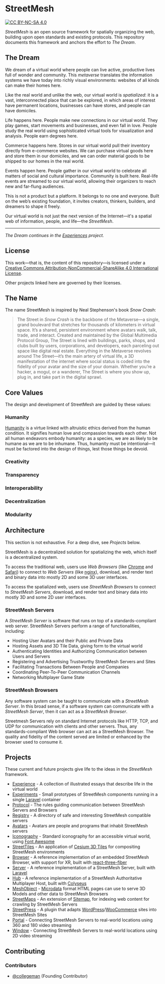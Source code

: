# StreetMesh

[![CC BY-NC-SA 4.0][cc-by-nc-sa-shield]][cc-by-nc-sa]

*StreetMesh* is an open source framework for spatially organizing the web, building upon open standards and existing protocols. This repository documents this framework and anchors the effort to *The Dream*.

## The Dream

We dream of a virtual world where people can live active, productive lives full of wonder and community. This *metaverse* translates the information systems we have today into richly visual environments: websites of all kinds can make their homes here.

Like the real world and unlike the web, our virtual world is *spatialized*: it is a vast, interconnected place that can be explored, in which areas of interest have permanent locations, businesses can have stores, and people can have domiciles.

Life happens here. People make new connections in our virtual world. They play games, start movements and businesses, and even fall in love. People study the real world using sophisticated virtual tools for visualization and analysis. People earn degrees here.

Commerce happens here. Stores in our virtual world pull their inventory directly from e-commerce websites. We can purchase virtual goods here and store them in our domiciles, and we can order material goods to be shipped to our homes in the real world.

Events happen here. People gather in our virtual world to celebrate all matters of social and cultural importance. Community is built here. Real-life events are streamed to our virtual world, allowing their organizers to reach new and far-flung audiences.

This is not a product but a platform. It belongs to no one and everyone. Built on the web’s existing foundation, it invites creators, thinkers, builders, and dreamers to shape it freely. 

Our virtual world is not just the next version of the Internet—it's a spatial web of information, people, and life—the *StreetMesh*.

---

*The Dream continues in the [Experiences](https://github.com/StreetMesh/Experience) project.*

## License

This work—that is, the content of this repository—is licensed under a
[Creative Commons Attribution-NonCommercial-ShareAlike 4.0 International License][cc-by-nc-sa].

[cc-by-nc-sa]: http://creativecommons.org/licenses/by-nc-sa/4.0/
[cc-by-nc-sa-image]: https://licensebuttons.net/l/by-nc-sa/4.0/88x31.png
[cc-by-nc-sa-shield]: https://img.shields.io/badge/License-CC%20BY--NC--SA%204.0-lightgrey.svg

Other projects linked here are governed by their licenses.

## The Name

The name StreetMesh is inspired by Neal Stephenson's book *Snow Crash*:

> The Street in *Snow Crash* is the backbone of the Metaverse—a single, grand boulevard that stretches for thousands of kilometers in virtual space. It’s a shared, persistent environment where avatars walk, talk, trade, and interact. Created and maintained by the Global Multimedia Protocol Group, The Street is lined with buildings, parks, shops, and clubs built by users, corporations, and developers, each parceling out space like digital real estate. Everything in the Metaverse revolves around The Street—it’s the main artery of virtual life, a 3D manifestation of the internet where social status is coded into the fidelity of your avatar and the size of your domain. Whether you’re a hacker, a mogul, or a wanderer, The Street is where you show up, plug in, and take part in the digital sprawl.

## Core Values

The design and development of StreetMesh are guided by these values:

### Humanity

[Humanity](https://en.wikipedia.org/wiki/Humanity_(virtue)) is a virtue linked with altruistic ethics derived from the human condition. It signifies human love and compassion towards each other. Not all human endeavors embody humanity: as a species, we are as likely to be humane as we are to be inhumane. Thus, humanity must be intentional—it must be factored into the design of things, lest those things be devoid. 

### Creativity

### Transparency

### Interoperability

### Decentralization

### Modularity

## Architecture

This section is not exhaustive. For a deep dive, see *Projects* below.

StreetMesh is a decentralized solution for spatializing the web, which itself is a decentralized system.

To access the traditional web, users use *Web Browsers* (like [Chrome](https://www.google.com/chrome/) and [Safari](https://www.apple.com/safari/)) to connect to *Web Servers* (like [nginx](https://nginx.org/)), download, and render text and binary data into mostly 2D and some 3D user interfaces.

To access the spatialized web, users use *StreetMesh Browsers* to connect to *StreetMesh Servers*, download, and render text and binary data into mostly 3D and some 2D user interfaces.

### StreetMesh Servers

A *StreetMesh Server* is software that runs on top of a standards-compliant web server. StreetMesh Servers perform a range of functionalities, including:

* Hosting User Avatars and their Public and Private Data
* Hosting Assets and 3D Tile Data, giving form to the virtual world
* Authenticating Identities and Authorizing Communication between Users and Servers
* Registering and Advertising Trustworthy StreetMesh Servers and Sites
* Facilitating Transactions Between People and Companies
* Coordinating Peer-To-Peer Communication Channels
* Networking Multiplayer Game State

### StreetMesh Browsers

Any software system can be taught to communicate with a *StreetMesh Server*. In this broad sense, if a software system can communicate with a *StreetMesh Server*, then it can act as a *StreetMesh Browser*. 

Streetmesh Servers rely on standard Internet protocols like HTTP, TCP, and UDP for communication with clients and other servers. Thus, any standards-compliant Web browser can act as a StreetMesh Browser. The quality and fidelity of the content served are limited or enhanced by the browser used to consume it.

## Projects

These current and future projects give life to the ideas in the *StreetMesh* framework.

* [Experience](https://github.com/StreetMesh/Experience) - A collection of illustrated essays that describe life in the virtual world
* [Experiments](https://github.com/StreetMesh/Experiments) - Small prototypes of StreetMesh components running in a single [Laravel](https://laravel.com/) container
* [Protocol](https://github.com/StreetMesh/Protocol) - The rules guiding communication between StreetMesh Servers and Browsers
* [Registry](https://github.com/StreetMesh/Registry) - A directory of safe and interesting StreetMesh compatible servers
* [Avatars](https://github.com/StreetMesh/Avatars) - Avatars are people and programs that inhabit StreetMesh servers
* [Iconography](https://github.com/StreetMesh/Icons) - Standard iconography for an accessible virtual world, using [Font Awesome](https://fontawesome.com/)
* [StreetTiles](https://github.com/StreetMesh/StreetTiles) - An application of [Cesium 3D Tiles](https://github.com/CesiumGS/3d-tiles) for compositing StreetMesh environments
* [Browser](https://github.com/StreetMesh/Browser) - A reference implementation of an embedded StreetMesh Browser, with support for XR, built with [react-three-fiber]([https://github.com/pmndrs/react-three-fiber])
* [Server](https://github.com/StreetMesh/Server) - A reference implementation of a StreetMesh Server, built with [Laravel](https://laravel.com/)
* [Hub](https://github.com/StreetMesh/Hub) - A reference implementation of a StreetMesh Authoritative Multiplayer Host, built with [Colyseus](https://colyseus.io)
* [MeshObject](https://github.com/StreetMesh/MeshObject) - [Microdata](https://schema.org/) format HTML pages can use to serve 3D Models and other data to StreetMesh Browsers
* [StreetMaps](https://github.com/StreetMesh/StreetMaps) - An extension of [Sitemap](https://www.sitemaps.org/), for indexing web content for crawling by StreetMesh Servers
* [StreetPress](https://github.com/StreetMesh/StreetPress) - A plugin that adapts [WordPress](https://wordpress.org/)/[WooCommerce](https://woocommerce.com/) sites into StreetMesh Sites
* [Portal](https://github.com/StreetMesh/Portal) - Connecting StreetMesh Servers to real-world locations using 360 and 180 video streaming
* [Window](https://github.com/StreetMesh/Window) - Connecting StreetMesh Servers to real-world locations using 2D video streaming

## Contributing

### Contributors

* [@collegeman](https://github.com/collegeman) (Founding Contributor)





